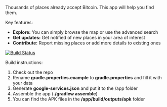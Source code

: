 Thousands of places already accept Bitcoin. This app will help you find them.

Key features:

- __Explore:__ You can simply browse the map or use the advanced search
- __Get updates:__ Get notified of new places in your area of interest
- __Contribute:__ Report missing places or add more details to existing ones

[![Build Status](https://travis-ci.org/bubelov/coins-android.svg?branch=develop)](https://travis-ci.org/bubelov/coins-android)

Build instructions:

1. Check out the repo
2. Rename **gradle.properties.example** to **gradle.properties** and fill it with your data
3. Generate **google-services.json** and put it to the /app folder
4. Assemble the app (**./gradlew assemble**)
5. You can find the APK files in the **/app/build/outputs/apk** folder
